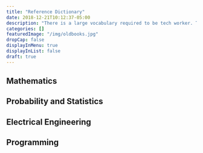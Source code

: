 ```yaml
---
title: "Reference Dictionary"
date: 2018-12-21T10:12:37-05:00
description: "There is a large vocabulary required to be tech worker. This cheat-sheet helps me out when my memory isn't."
categories: []
featuredImage: "/img/oldbooks.jpg"
dropCap: false
displayInMenu: true
displayInList: false
draft: true
---
```


## Mathematics

## Probability and Statistics

## Electrical Engineering

## Programming
